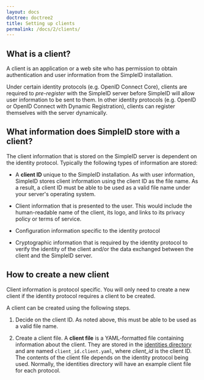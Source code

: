 ```yaml
---
layout: docs
doctree: doctree2
title: Setting up clients
permalink: /docs/2/clients/
---
```


## What is a client?

A client is an application or a web site who has permission to obtain authentication and user
information from the SimpleID installation.

Under certain identity protocols (e.g. OpenID Connect Core), clients are required to *pre-register*
with the SimpleID server before SimpleID will allow user information to be sent to them.  In other
identity protocols (e.g. OpenID or OpenID Connect with Dynamic Registration), clients can register
themselves with the server dynamically.

## What information does SimpleID store with a client?

The client information that is stored on the SimpleID server is dependent on the identity
protocol.  Typically the following types of information are stored:

- A **client ID** unique to the SimpleID installation.  As with user information, SimpleID stores
  client information using the client ID as the file name.  As a result, a client ID must be
  able to be used as a valid file name under your server's operating system.

- Client information that is presented to the user.  This would include the human-readable name
  of the client, its logo, and links to its privacy policy or terms of service.

- Configuration information specific to the identity protocol

- Cryptographic information that is required by the identity protocol to verify the identity of
  the client and/or the data exchanged between the client and the SimpleID server.

## How to create a new client

Client information is protocol specific.  You will only need to create a new client if the
identity protocol requires a client to be created.

A client can be created using the following steps.

1. Decide on the client ID.  As noted above, this must be able to be used as a valid file name.

2. Create a client file.  A **client file** is a YAML-formatted file
   containing information about the client.  They are stored in the
   [identities directory](/docs/2/installing/#directories) and are named <code>client_id.client.yaml</code>,
   where <var>client_id</var> is the client ID.  The contents of the client file depends on the
   identity protocol being used.  Normally, the identities directory will have an example
   client file for each protocol.